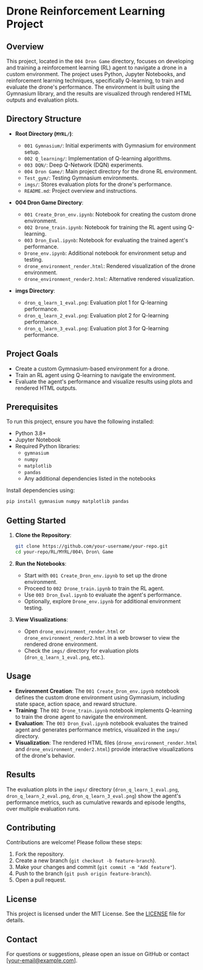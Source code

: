 # Drone Reinforcement Learning Project

## Overview
This project, located in the `004 Dron Game` directory, focuses on developing and training a reinforcement learning (RL) agent to navigate a drone in a custom environment. The project uses Python, Jupyter Notebooks, and reinforcement learning techniques, specifically Q-learning, to train and evaluate the drone's performance. The environment is built using the Gymnasium library, and the results are visualized through rendered HTML outputs and evaluation plots.

## Directory Structure
- **Root Directory (`MYRL/`)**:
  - `001 Gymnasium/`: Initial experiments with Gymnasium for environment setup.
  - `002 Q_learning/`: Implementation of Q-learning algorithms.
  - `003 DQN/`: Deep Q-Network (DQN) experiments.
  - `004 Dron Game/`: Main project directory for the drone RL environment.
  - `Test_gym/`: Testing Gymnasium environments.
  - `imgs/`: Stores evaluation plots for the drone's performance.
  - `README.md`: Project overview and instructions.

- **004 Dron Game Directory**:
  - `001 Create_Dron_env.ipynb`: Notebook for creating the custom drone environment.
  - `002 Drone_train.ipynb`: Notebook for training the RL agent using Q-learning.
  - `003 Dron_Eval.ipynb`: Notebook for evaluating the trained agent's performance.
  - `Drone_env.ipynb`: Additional notebook for environment setup and testing.
  - `drone_environment_render.html`: Rendered visualization of the drone environment.
  - `drone_environment_render2.html`: Alternative rendered visualization.

- **imgs Directory**:
  - `dron_q_learn_1_eval.png`: Evaluation plot 1 for Q-learning performance.
  - `dron_q_learn_2_eval.png`: Evaluation plot 2 for Q-learning performance.
  - `dron_q_learn_3_eval.png`: Evaluation plot 3 for Q-learning performance.

## Project Goals
- Create a custom Gymnasium-based environment for a drone.
- Train an RL agent using Q-learning to navigate the environment.
- Evaluate the agent's performance and visualize results using plots and rendered HTML outputs.

## Prerequisites
To run this project, ensure you have the following installed:
- Python 3.8+
- Jupyter Notebook
- Required Python libraries:
  - `gymnasium`
  - `numpy`
  - `matplotlib`
  - `pandas`
  - Any additional dependencies listed in the notebooks

Install dependencies using:
```bash
pip install gymnasium numpy matplotlib pandas
```

## Getting Started
1. **Clone the Repository**:
   ```bash
   git clone https://github.com/your-username/your-repo.git
   cd your-repo/RL/MYRL/004\ Dron\ Game
   ```

2. **Run the Notebooks**:
   - Start with `001 Create_Dron_env.ipynb` to set up the drone environment.
   - Proceed to `002 Drone_train.ipynb` to train the RL agent.
   - Use `003 Dron_Eval.ipynb` to evaluate the agent's performance.
   - Optionally, explore `Drone_env.ipynb` for additional environment testing.

3. **View Visualizations**:
   - Open `drone_environment_render.html` or `drone_environment_render2.html` in a web browser to view the rendered drone environment.
   - Check the `imgs/` directory for evaluation plots (`dron_q_learn_1_eval.png`, etc.).

## Usage
- **Environment Creation**: The `001 Create_Dron_env.ipynb` notebook defines the custom drone environment using Gymnasium, including state space, action space, and reward structure.
- **Training**: The `002 Drone_train.ipynb` notebook implements Q-learning to train the drone agent to navigate the environment.
- **Evaluation**: The `003 Dron_Eval.ipynb` notebook evaluates the trained agent and generates performance metrics, visualized in the `imgs/` directory.
- **Visualization**: The rendered HTML files (`drone_environment_render.html` and `drone_environment_render2.html`) provide interactive visualizations of the drone's behavior.

## Results
The evaluation plots in the `imgs/` directory (`dron_q_learn_1_eval.png`, `dron_q_learn_2_eval.png`, `dron_q_learn_3_eval.png`) show the agent's performance metrics, such as cumulative rewards and episode lengths, over multiple evaluation runs.

## Contributing
Contributions are welcome! Please follow these steps:
1. Fork the repository.
2. Create a new branch (`git checkout -b feature-branch`).
3. Make your changes and commit (`git commit -m "Add feature"`).
4. Push to the branch (`git push origin feature-branch`).
5. Open a pull request.

## License
This project is licensed under the MIT License. See the [LICENSE](LICENSE) file for details.

## Contact
For questions or suggestions, please open an issue on GitHub or contact [your-email@example.com].